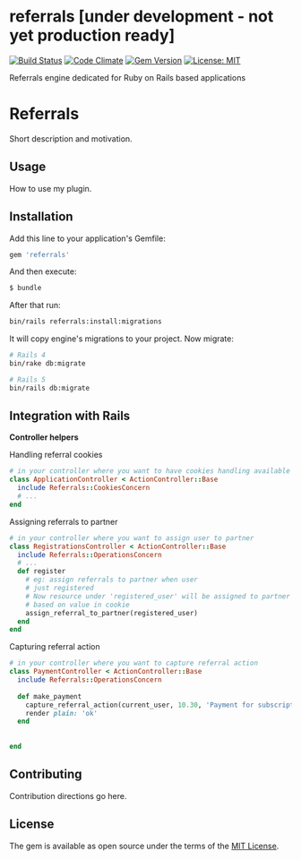 # referrals [under development - not yet production ready]

[![Build Status](https://travis-ci.org/psagan/referrals.svg?branch=master)](https://travis-ci.org/psagan/referrals)
[![Code Climate](https://codeclimate.com/github/psagan/referrals/badges/gpa.svg)](https://codeclimate.com/github/psagan/referrals)
[![Gem Version](https://badge.fury.io/rb/referrals.svg)](https://badge.fury.io/rb/referrals)
[![License: MIT](https://img.shields.io/badge/License-MIT-yellow.svg)](https://opensource.org/licenses/MIT)

Referrals engine dedicated for Ruby on Rails based applications

# Referrals
Short description and motivation.

## Usage
How to use my plugin.

## Installation
Add this line to your application's Gemfile:

```ruby
gem 'referrals'
```

And then execute:
```bash
$ bundle
```

After that run:
```bash
bin/rails referrals:install:migrations
```
It will copy engine's migrations to your project.
Now migrate:
```bash
# Rails 4
bin/rake db:migrate

# Rails 5
bin/rails db:migrate
```


## Integration with Rails
**Controller helpers**

Handling referral cookies
```ruby
# in your controller where you want to have cookies handling available
class ApplicationController < ActionController::Base
  include Referrals::CookiesConcern  
  # ...  
end  
```

Assigning referrals to partner
```ruby
# in your controller where you want to assign user to partner
class RegistrationsController < ActionController::Base
  include Referrals::OperationsConcern  
  # ...  
  def register
    # eg: assign referrals to partner when user
    # just registered
    # Now resource under 'registered_user' will be assigned to partner
    # based on value in cookie
    assign_referral_to_partner(registered_user)
  end
end  
```

Capturing referral action
```ruby
# in your controller where you want to capture referral action
class PaymentController < ActionController::Base
  include Referrals::OperationsConcern  
  
  def make_payment   
    capture_referral_action(current_user, 10.30, 'Payment for subscription')
    render plain: 'ok'
  end
  
  
end
```

## Contributing
Contribution directions go here.

## License
The gem is available as open source under the terms of the [MIT License](http://opensource.org/licenses/MIT).
